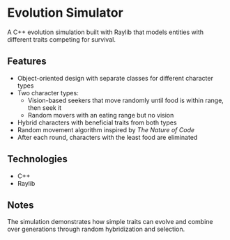 # Evolution Simulator

A C++ evolution simulation built with Raylib that models entities with different traits competing for survival.

## Features
- Object-oriented design with separate classes for different character types
- Two character types: 
  - Vision-based seekers that move randomly until food is within range, then seek it
  - Random movers with an eating range but no vision
- Hybrid characters with beneficial traits from both types
- Random movement algorithm inspired by *The Nature of Code*
- After each round, characters with the least food are eliminated

## Technologies
- C++
- Raylib

## Notes
The simulation demonstrates how simple traits can evolve and combine over generations through random hybridization and selection.
